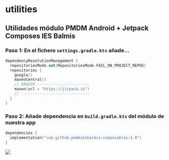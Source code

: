 # utilities

## Utilidades módulo PMDM Android + Jetpack Composes IES Balmis

### Paso 1: En el fichero **`settings.gradle.kts`** añade...

```kotlin
dependencyResolutionManagement {
  repositoriesMode.set(RepositoriesMode.FAIL_ON_PROJECT_REPOS)
  repositories {
    google()
    mavenCentral()
    // AÑADIR -----------------------
    maven(url = "https://jitpack.io")
    // ------------------------------
  }
}
```

### Paso 2: Añade dependencia en **`build.gradle.kts`** del módulo de nuestra app

```kotlin
dependencies {
  implementation("com.github.pmdmiesbalmis:composables:1.0")
}
```

[![](https://jitpack.io/v/pmdmiesbalmis/composables.svg)](https://jitpack.io/#pmdmiesbalmis/composables)
